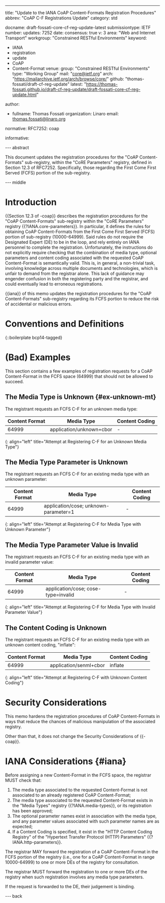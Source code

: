 ---
title: "Update to the IANA CoAP Content-Formats Registration Procedures"
abbrev: "CoAP C-F Registrations Update"
category: std

docname: draft-fossati-core-cf-reg-update-latest
submissiontype: IETF
number:
updates: 7252
date:
consensus: true
v: 3
area: "Web and Internet Transport"
workgroup: "Constrained RESTful Environments"
keyword:
 - IANA
 - registration
 - update
 - CoAP
 - Content-Format
venue:
  group: "Constrained RESTful Environments"
  type: "Working Group"
  mail: "core@ietf.org"
  arch: "https://mailarchive.ietf.org/arch/browse/core/"
  github: "thomas-fossati/draft-cf-reg-update"
  latest: "https://thomas-fossati.github.io/draft-cf-reg-update/draft-fossati-core-cf-reg-update.html"

author:
 - fullname: Thomas Fossati
   organization: Linaro
   email: thomas.fossati@linaro.org

normative:
  RFC7252: coap

informative:

--- abstract

This document updates the registration procedures for the "CoAP Content-Formats" sub-registry, within the "CoRE Parameters" registry, defined in Section 12.3 of RFC7252.
Specifically, those regarding the First Come First Served (FCFS) portion of the sub-registry.

--- middle

# Introduction

{{Section 12.3 of -coap}} describes the registration procedures for the "CoAP Content-Formats" sub-registry within the "CoRE Parameters" registry {{?IANA.core-parameters}}.
In particular, it defines the rules for obtaining CoAP Content-Formats from the First Come First Served (FCFS) portion of sub-registry (10000-64999).
Said rules do not require the Designated Expert (DE) to be in the loop, and rely entirely on IANA personnel to complete the registration.
Unfortunately, the instructions do not explicitly require checking that the combination of media type, optional parameters and content coding associated with the requested CoAP Content-Format is semantically valid.
This is, in general, a non-trivial task, involving knowledge across multiple documents and technologies, which is unfair to demand from the registrar alone.
This lack of guidance may engender confusion in both the registering party and the registrar, and could eventually lead to erroneous registrations.

{{iana}} of this memo updates the registration procedures for the "CoAP Content-Formats" sub-registry regarding its FCFS portion to reduce the risk of accidental or malicious errors.

# Conventions and Definitions

{::boilerplate bcp14-tagged}

# (Bad) Examples

This section contains a few examples of registration requests for a CoAP Content-Format in the FCFS space (64999) that should not be allowed to succeed.

## The Media Type is Unknown {#ex-unknown-mt}

The registrant requests an FCFS C-F for an unknown media type:

| Content Format | Media Type | Content Coding |
|--|--|--|
| 64999 | application/unknown+cbor | - |
{: align="left" title="Attempt at Registering C-F for an Unknown Media Type"}

## The Media Type Parameter is Unknown

The registrant requests an FCFS C-F for an existing media type with an unknown parameter:

| Content Format | Media Type | Content Coding |
|--|--|--|
| 64999 | application/cose; unknown-parameter=1 | - |
{: align="left" title="Attempt at Registering C-F for Media Type with Unknown Parameter"}

## The Media Type Parameter Value is Invalid

The registrant requests an FCFS C-F for an existing media type with an invalid parameter value:

| Content Format | Media Type | Content Coding |
|--|--|--|
| 64999 | application/cose; cose-type=invalid | - |
{: align="left" title="Attempt at Registering C-F for Media Type with Invalid Parameter Value"}

## The Content Coding is Unknown

The registrant requests an FCFS C-F for an existing media type with an unknown content coding, "inflate":

| Content Format | Media Type | Content Coding |
|--|--|--|
| 64999 | application/senml+cbor | inflate |
{: align="left" title="Attempt at Registering C-F with Unknown Content Coding"}

# Security Considerations

This memo hardens the registration procedures of CoAP Content-Formats in ways that reduce the chances of malicious manipulation of the associated registry.

Other than that, it does not change the Security Considerations of {{-coap}}.

# IANA Considerations {#iana}

Before assigning a new Content-Format in the FCFS space, the registrar MUST check that:

1. The media type associated to the requested Content-Format is not associated to an already registered CoAP Content-Format;
1. The media type associated to the requested Content-Format exists in the "Media Types" registry {{?IANA.media-types}}, or its registration has been approved;
1. The optional parameter names exist in association with the media type, and any parameter values associated with such parameter names are as expected;
1. If a Content Coding is specified, it exist in the "HTTP Content Coding Registry" of the "Hypertext Transfer Protocol (HTTP) Parameters" {{?IANA.http-parameters}}.

The registrar MAY forward the registration of a CoAP Content-Format in the FCFS portion of the registry (i.e., one for a CoAP Content-Format in range 10000-64999) to one or more DEs of the registry for consultation.

The registrar MUST forward the registration to one or more DEs of the registry when such registration involves any media type parameters.

If the request is forwarded to the DE, their judgement is binding.

--- back
